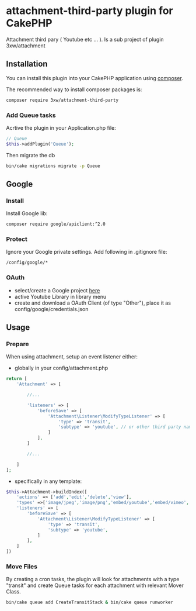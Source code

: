 # attachment-third-party plugin for CakePHP
Attachment third pary ( Youtube etc ... ). Is a sub project of plugin 3xw/attachment

## Installation

You can install this plugin into your CakePHP application using [composer](http://getcomposer.org).

The recommended way to install composer packages is:

```bash
composer require 3xw/attachment-third-party
```

### Add Queue tasks
Acrtive the plugin in your Application.php file:

```php
// Queue
$this->addPlugin('Queue');
```

Then migrate the db

```bash
bin/cake migrations migrate -p Queue
```

## Google
### Install
Install Google lib:

```bash
composer require google/apiclient:^2.0
```

### Protect
Ignore your Google private settings. Add following in .gitignore file:

```bash
/config/google/*
```

### OAuth
- select/create a Google project [here](https://console.developers.google.com/apis/dashboard)
- active Youtube Library in library menu
- create and download a OAuth Client (of type "Other"), place it as config/google/credentials.json

## Usage
### Prepare
When using attachment, setup an event listener either:
- globally in your config/attachment.php

```php
return [
	'Attachment' => [

		//...

		'listeners' => [
			'beforeSave' => [
				'Attachment\Listener\ModifyTypeListener' => [
					'type' => 'transit',
					'subtype' => 'youtube', // or other third party name
				]
			],
		]

		//...

	]
];
```
- specifically in any template:

```php
$this->Attachment->buildIndex([
	'actions' => ['add','edit','delete','view'],
	'types' =>['image/jpeg','image/png','embed/youtube','embed/vimeo','video/quicktime','transit/youtube'],
	'listeners' => [
		'beforeSave' => [
			'Attachment\Listener\ModifyTypeListener' => [
				'type' => 'transit',
				'subtype' => 'youtube',
			]
		],
	]
])
```

### Move Files
By creating a cron tasks, the plugin will look for attachments with a type "transit" and create Queue tasks for each attachment with relevant Mover Class.

```bash
bin/cake queue add CreateTransitStack & bin/cake queue runworker
```
